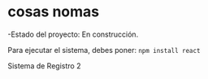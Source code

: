 <h1>cosas nomas</h1>

-Estado del proyecto: En construcción.

Para ejecutar el sistema, debes poner:
 ```npm install react```

 Sistema de Registro 2
